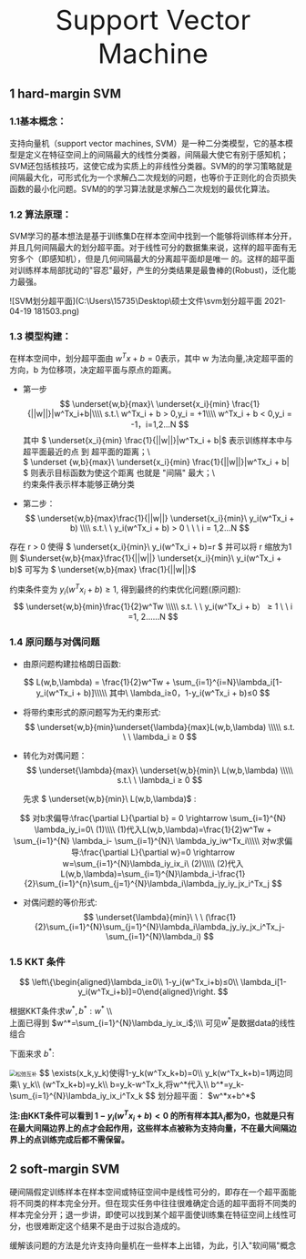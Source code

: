 <div align='center'><font size ='70'>  Support Vector Machine </font></div>

## 1 hard-margin SVM
### 1.1基本概念：
支持向量机（support vector machines, SVM）是一种二分类模型，它的基本模型是定义在特征空间上的间隔最大的线性分类器，间隔最大使它有别于感知机；SVM还包括核技巧，这使它成为实质上的非线性分类器。SVM的的学习策略就是间隔最大化，可形式化为一个求解凸二次规划的问题，也等价于正则化的合页损失函数的最小化问题。SVM的的学习算法就是求解凸二次规划的最优化算法。
### 1.2 算法原理：

SVM学习的基本想法是基于训练集D在样本空间中找到一个能够将训练样本分开，并且几何间隔最大的划分超平面。对于线性可分的数据集来说，这样的超平面有无穷多个（即感知机），但是几何间隔最大的分离超平面却是唯一   的。这样的超平面对训练样本局部扰动的"容忍"最好，产生的分类结果是最鲁棒的(Robust)，泛化能力最强。

![SVM划分超平面](C:\Users\15735\Desktop\硕士文件\svm划分超平面 2021-04-19 181503.png)

### 1.3 模型构建：

在样本空间中，划分超平面由 $w^Tx + b = 0$表示，其中 w 为法向量,决定超平面的方向，b 为位移项，决定超平面与原点的距离。
* 第一步
$$
\underset{w,b}{max}\ \underset{x_i}{min} \frac{1}{||w||}|w^Tx_i+b|\\\\
s.t.\ w^Tx_i + b > 0,y_i = +1\\\\
w^Tx_i + b < 0,y_i = -1，i=1,2...N
$$
其中 $ \underset{x_i}{min} \frac{1}{||w||}|w^Tx_i + b|$ 表示训练样本中与超平面最近的点 到 超平面的距离；\\\
$ \underset {w,b}{max}\ \underset{x_i}{min} \frac{1}{||w||}|w^Tx_i + b| $ 则表示目标函数为使这个距离 也就是 "间隔" 最大；\\\
约束条件表示样本能够正确分类



* 第二步：
$$
\underset{w,b}{max}\frac{1}{||w||} \underset{x_i}{min}\ y_i(w^Tx_i + b) \\\\
s.t.\ \ y_i(w^Tx_i + b) > 0 \ \ \ i = 1,2...N
$$

存在 r > 0 使得 $ \underset{x_i}{min}\ y_i(w^Tx_i + b)=r $ 并可以将 r 缩放为1 则 $\underset{w,b}{max}\frac{1}{||w||} \underset{x_i}{min}\ y_i(w^Tx_i + b)$ 可写为 $ \underset{w,b}{max} \frac{1}{||w||}$

约束条件变为  $y_i(w^Tx_i + b) ≥ 1$, 得到最终的约束优化问题(原问题):
$$
\underset{w,b}{min}\frac{1}{2}w^Tw \\\\\
s.t. \ \  y_i(w^Tx_i + b） ≥ 1 \ \ i =1, 2……N
$$

### 1.4  原问题与对偶问题

* 由原问题构建拉格朗日函数:


$$
L(w,b,\lambda) = \frac{1}{2}w^Tw + \sum_{i=1}^{i=N}\lambda_i[1-y_i(w^Tx_i + b)]\\\\\
其中\ \lambda_i≥0，1-y_i(w^Tx_i + b)≤0
$$

* 将带约束形式的原问题写为无约束形式:
$$
\underset{w,b}{min}\underset{\lambda}{max}L(w,b,\lambda) \\\\\
s.t. \ \ \lambda_i ≥ 0
$$

* 转化为对偶问题：
$$
\underset{\lambda}{max}\ \underset{w,b}{min}\ L(w,b,\lambda) \\\\\
s.t.\ \ \lambda_i ≥ 0
$$

  先求 $ \underset{w,b}{min}\ L(w,b,\lambda)$ :

$$
对b求偏导:\frac{\partial L}{\partial b} = 0 \rightarrow \sum_{i=1}^{N} \lambda_iy_i=0\ (1)\\\\
(1)代入L(w,b,\lambda)=\frac{1}{2}w^Tw + \sum_{i=1}^{N} \lambda_i- \sum_{i=1}^{N}\ \lambda_iy_iw^Tx_i\\\\\
对w求偏导:\frac{\partial L}{\partial w}=0 \rightarrow w=\sum_{i=1}^{N}\lambda_iy_ix_i\ (2)\\\\\
(2)代入L(w,b,\lambda)=\sum_{i=1}^{N}\lambda_i-\frac{1}{2}\sum_{i=1}^{n}\sum_{j=1}^{N}\lambda_i\lambda_jy_iy_jx_i^Tx_j
$$

* 对偶问题的等价形式:
$$
\underset{\lambda}{min}\ \ \ (\frac{1}{2}\sum_{i=1}^{N}\sum_{j=1}^{N}\lambda_i\lambda_jy_iy_jx_i^Tx_j-\sum_{i=1}^{N}\lambda_i)
$$



### 1.5  KKT 条件

$$
\left\{\begin{aligned}\lambda_i≥0\\
1-y_i(w^Tx_i+b)≤0\\
\lambda_i[1-y_i(w^Tx_i+b)]=0\end{aligned}\right.
$$

根据KKT条件求$w^*,b^*:w^*$ \\\\\
上面已得到 $w^*=\sum_{i=1}^{N}\lambda_iy_ix_i$;\\\\\ 
可见$w^*$是数据data的线性组合

下面来求 $b^*$:

<img src="C:\Users\15735\Desktop\硕士文件\松弛互补.png" alt="松弛互补" style="zoom: 67%;" />
$$
\exists(x_k,y_k)使得1-y_k(w^Tx_k+b)=0\\
y_k(w^Tx_k+b)=1两边同乘\ y_k\\
(w^Tx_k+b)=y_k\\
b=y_k-w^Tx_k,将w^*代入\\
b^*=y_k-\sum_{i=1}^{N}\lambda_iy_ix_i^Tx_k
$$
划分超平面：  $w^*x+b^*$

**注:由KKT条件可以看到 $1-y_i(w^Tx_i+b)<0$ 的所有样本其$\lambda_i$都为0，也就是只有在最大间隔边界上的点才会起作用，这些样本点被称为支持向量，不在最大间隔边界上的点训练完成后都不需保留。**

## 2 soft-margin SVM 

硬间隔假定训练样本在样本空间或特征空间中是线性可分的，即存在一个超平面能将不同类的样本完全分开。但在现实任务中往往很难确定合适的超平面将不同类的样本完全分开；退一步讲，即使可以找到某个超平面使训练集在特征空间上线性可分，也很难断定这个结果不是由于过拟合造成的。

缓解该问题的方法是允许支持向量机在一些样本上出错，为此，引入"软间隔"概念
